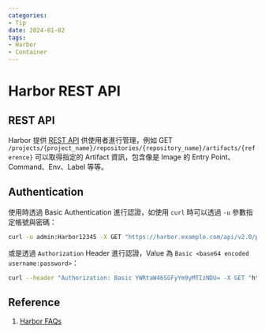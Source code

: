 ```yaml
---
categories:
- Tip
date: 2024-01-02
tags:
- Harbor
- Container
---
```


# Harbor REST API

## REST API

Harbor 提供 [REST API](https://editor.swagger.io/?url=https://raw.githubusercontent.com/goharbor/harbor/main/api/v2.0/swagger.yaml) 供使用者進行管理，例如 GET `/projects/{project_name}/repositories/{repository_name}/artifacts/{reference}` 可以取得指定的 Artifact 資訊，包含像是 Image 的 Entry Point、Command、Env、Label 等等。

## Authentication

使用時透過 Basic Authentication 進行認證，如使用 `curl` 時可以透過 `-u` 參數指定帳號與密碼：

```bash
curl -u admin:Harbor12345 -X GET "https://harbor.example.com/api/v2.0/projects/test/repositories/test/artifacts/latest"
```

或是透過 `Authorization` Header 進行認證，Value 為 `Basic <base64 encoded username:password>`：

```bash
curl --header "Authorization: Basic YWRtaW46SGFyYm9yMTIzNDU= -X GET "https://harbor.example.com/api/v2.0/projects/test/repositories/test/artifacts/latest"
```

## Reference

1. [Harbor FAQs](https://github.com/goharbor/harbor/wiki/Harbor-FAQs#api)
